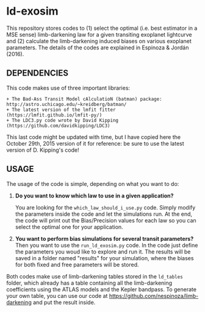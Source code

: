 # ld-exosim

This repository stores codes to (1) select the optimal (i.e. best estimator in a MSE 
sense) limb-darkening law for a given transiting exoplanet lightcurve and (2) calculate 
the limb-darkening induced biases on various exoplanet parameters. The details of the codes 
are explained in Espinoza & Jordán (2016). 

DEPENDENCIES
------------

This code makes use of three important libraries:

    + The Bad-Ass Transit Model cAlculatioN (batman) package: http://astro.uchicago.edu/~kreidberg/batman/
    + The latest version of the lmfit fitter (https://lmfit.github.io/lmfit-py/)
    + The LDC3.py code wrote by David Kipping (https://github.com/davidkipping/LDC3)

This last code might be updated with time, but I have copied here the October 29th, 2015 version of it
for reference: be sure to use the latest version of D. Kipping's code!

USAGE
------------
The usage of the code is simple, depending on what you want to do:

1. **Do you want to know which law to use in a given application?**

   You are looking for the `which_law_should_i_use.py` code. Simply modify 
   the parameters inside the code and let the simulations run. At the end, 
   the code will print out the Bias/Precision values for each law so you can 
   select the optimal one for your application.

2. **You want to perform bias simulations for several transit parameters?**
   Then you want to use the `run_ld_exosim.py` code. In the code just define 
   the parameters you woud like to explore and run it. The results will be 
   saved in a folder named "results" for your simulation, where the biases 
   for both fixed and free parameters will be stored. 

Both codes make use of limb-darkening tables stored in the `ld_tables` folder, 
which already has a table containing all the limb-darkening coefficients using 
the ATLAS models and the Kepler bandpass. To generate your own table, you can use 
our code at https://github.com/nespinoza/limb-darkening and put the result inside.


